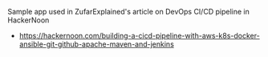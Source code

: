 Sample app used in ZufarExplained's article on DevOps CI/CD pipeline in HackerNoon
* https://hackernoon.com/building-a-cicd-pipeline-with-aws-k8s-docker-ansible-git-github-apache-maven-and-jenkins

